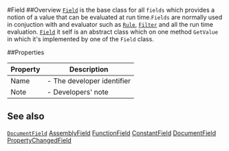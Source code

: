 #Field
##Overview
[`Field`](Field.html) is the base class for all `fields` which provides a notion of a value that can be evaluated at run time.`Fields` are normally used in conjuction with and evaluator such as [`Rule`](Rule.html), [`Filter`](Filter.html) and all the run time evaluation. [`Field`](Field.html) it self is an abstract class which on one method `GetValue` in which it's implemented by one of the `Field` class.


##Properties
<table class="table table-condensed table-bordered">
    <thead>
<tr>
<th>Property</th>
<th>Description</th>
</tr>
</thead>
<tbody>
<tr><td>Name</td><td> - The developer identifier</td></tr>
<tr><td>Note</td><td> - Developers' note</td></tr>
</tbody></table>



## See also
[`DocumentField`](DocumentField.html)
[AssemblyField](AssemblyField.html)
[FunctionField](FunctionField.html)
[ConstantField](ConstantField.html)
[DocumentField](DocumentField.html)
[PropertyChangedField](PropertyChangedField.html)
